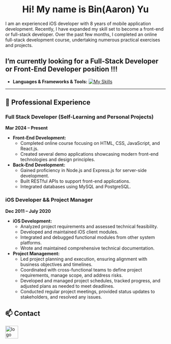 # <div align="center">Hi! My name is Bin(Aaron) Yu</div>

I am an experienced iOS developer with 8 years of mobile application development. Recently, I have expanded my skill set to become a front-end or full-stack developer. Over the past few months, I completed an online full-stack development course, undertaking numerous practical exercises and projects.

I’m currently looking for a Full-Stack Developer or Front-End Developer position !!!
---

- **Languages & Frameworks & Tools:**
 [![My Skills](https://skillicons.dev/icons?i=js,html,css,nodejs,express,react,bootstrap,materialui,php,mysql,postgres,apple,swift,vscode,postman,git,github,vercel,jquery)](https://skillicons.dev)

---

## 💼 Professional Experience

### Full Stack Developer (Self-Learning and Personal Projects)
**Mar 2024 – Present**

- **Front-End Development:**
  - Completed online course focusing on HTML, CSS, JavaScript, and React.js.
  - Created several demo applications showcasing modern front-end technologies and design principles.
- **Back-End Development:**
  - Gained proficiency in Node.js and Express.js for server-side development.
  - Built RESTful APIs to support front-end applications.
  - Integrated databases using MySQL and PostgreSQL.

### iOS Developer && Project Manager
**Dec 2011 – July 2020**

- **iOS Development:**
  - Analyzed project requirements and assessed technical feasibility.
  - Developed and maintained iOS client modules.
  - Integrated and debugged functional modules from other system platforms.
  - Wrote and maintained comprehensive technical documentation.
- **Project Management:**
  - Led project planning and execution, ensuring alignment with business objectives and timelines.
  - Coordinated with cross-functional teams to define project requirements, manage scope, and address risks.
  - Developed and managed project schedules, tracked progress, and adjusted plans as needed to meet deadlines.
  - Conducted regular project meetings, provided status updates to stakeholders, and resolved any issues.
## 📫 Contact

<a href="https://www.linkedin.com/in/aaronyu728">
				<img src="https://cdn.jsdelivr.net/npm/simple-icons@3.0.1/icons/linkedin.svg" alt="logo" width="40" height="40">
</a>

